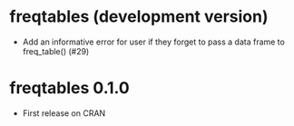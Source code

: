 # freqtables (development version)

* Add an informative error for user if they forget to pass a data frame to freq_table() (#29)

# freqtables 0.1.0

* First release on CRAN

